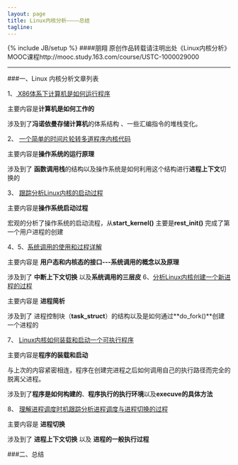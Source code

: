 ```yaml
---
layout: page
title: Linux内核分析————总结
tagline: 
---
```


{% include JB/setup %}
####朋翔 原创作品转载请注明出处《Linux内核分析》MOOC课程http://mooc.study.163.com/course/USTC-1000029000 

---
###一、Linux 内核分析文章列表

1、[ X86体系下计算机是如何运行程序](http://www.siplexy.me/Linux_1.html)
 
 主要内容是**计算机是如何工作的**

涉及到了**冯诺依曼存储计算机**的体系结构 、一些汇编指令的堆栈变化。


2、 [一个简单的时间片轮转多道程序内核代码](http://www.siplexy.me/Linux_2.html)

主要内容是**操作系统的运行原理**

涉及到了 **函数调用栈**的结构以及操作系统是如何利用这个结构进行**进程上下文**切换的



3、 [跟踪分析Linux内核的启动过程](http://www.siplexy.me/Linux_3.html)

主要内容是**操作系统启动过程**

宏观的分析了操作系统的启动流程，从**start_kernel()** 主要是**rest_init()** 完成了第一个用户进程的创建

4、5、[系统调用的使用和过程详解](http://www.siplexy.me/Linux_45.html)

主要内容是 **用户态和内核态的接口---系统调用的概念以及原理**

涉及到了 **中断上下文切换** 以及**系统调用的三层皮**
6、[分析Linux内核创建一个新进程的过程](http://www.siplexy.me/Linux_6.html)

主要内容是 **进程简析**

涉及到了 进程控制块（**task_struct**）的结构以及是如何通过**do_fork()**创建一个进程的

7、 [Linux内核如何装载和启动一个可执行程序](http://www.siplexy.me/Linux_7.html)

主要内容是**程序的装载和启动**

与上次的内容紧密相连，程序在创建完进程之后如何调用自己的执行路径而完全的脱离父进程。

涉及到了**程序是如何构建的**、**程序执行的执行环境**以及**execuve的具体方法**


8、 [理解进程调度时机跟踪分析进程调度与进程切换的过程](http://www.siplexy.me/Linux_8.html)

主要内容是 **进程切换**

涉及到了 **进程上下文切换** 以及 **进程的一般执行过程**


###二、总结
